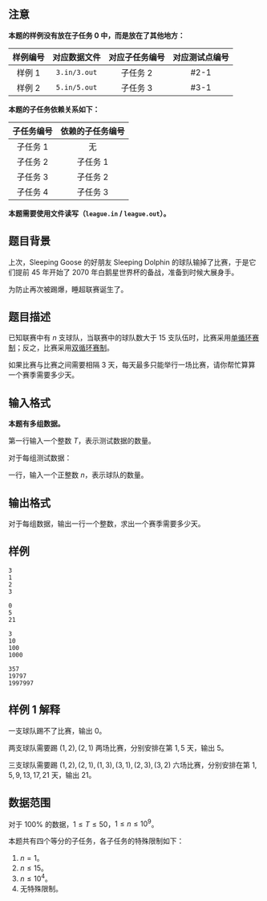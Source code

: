 ## 注意

**本题的样例没有放在子任务 0 中，而是放在了其他地方：**

| 样例编号 | 对应数据文件 | 对应子任务编号 | 对应测试点编号 |
| :-: | :-: | :-: | :-: |
| 样例 1 | `3.in/3.out` | 子任务 2 | #2-1 |
| 样例 2 | `5.in/5.out` | 子任务 3 | #3-1 |

**本题的子任务依赖关系如下：**

| 子任务编号 | 依赖的子任务编号 |
| :-: | :-: |
| 子任务 1 | 无 |
| 子任务 2 | 子任务 1 |
| 子任务 3 | 子任务 2 |
| 子任务 4 | 子任务 3 |

**本题需要使用文件读写（`league.in` / `league.out`）。**

## 题目背景

上次，Sleeping Goose 的好朋友 Sleeping Dolphin 的球队输掉了比赛，于是它们提前 $45$ 年开始了 $2070$ 年白鹅星世界杯的备战，准备到时候大展身手。

为防止再次被踢爆，睡超联赛诞生了。

## 题目描述

已知联赛中有 $n$ 支球队，当联赛中的球队数大于 $15$ 支队伍时，比赛采用[单循环赛制](https://www.baidu.com/s?ie=utf-8&f=8&rsv_bp=1&rsv_idx=1&tn=baidu&wd=%E5%8D%95%E5%BE%AA%E7%8E%AF%E8%B5%9B%E5%88%B6&fenlei=256&oq=%25E5%258D%2595%25E5%25BE%25AA%25E7%258E%25AF%25E8%25B5%259B%25E5%2588%25B6%25E3%2580%2581&rsv_pq=e78d687900e7e6dc&rsv_t=87e8%2BG95OvwrsJqfP1Qxv6yDyA0MeN0skdRQ%2FBPHyXSJqq42izS7h0yVoXg&rqlang=cn&rsv_enter=1&rsv_dl=tb&rsv_btype=t&rsv_sug3=4&rsv_sug1=2&rsv_sug7=100&inputT=6674&rsv_sug4=6674)；反之，比赛采用[双循环赛制](https://www.baidu.com/s?ie=utf-8&f=8&rsv_bp=1&rsv_idx=1&tn=baidu&wd=%E5%8F%8C%E5%BE%AA%E7%8E%AF%E8%B5%9B%E5%88%B6&fenlei=256&oq=%25E5%258F%258C%25E3%2580%2581%25E5%25BE%25AA%25E7%258E%25AF%25E8%25B5%259B%25E5%2588%25B6&rsv_pq=dbae8bf800eb4a3e&rsv_t=227dPuRnHRW0LLaCwMDnqfxLk4oxV1JBzWcsSfPqlAXHq7nPYwkJU4mwEC0&rqlang=cn&rsv_enter=1&rsv_dl=tb&rsv_btype=t&rsv_sug2=0&rsv_sug3=17&rsv_sug1=11&rsv_sug7=100)。

如果比赛与比赛之间需要相隔 $3$ 天，每天最多只能举行一场比赛，请你帮忙算算一个赛季需要多少天。

## 输入格式

**本题有多组数据。**

第一行输入一个整数 $T$，表示测试数据的数量。

对于每组测试数据：

一行，输入一个正整数 $n$，表示球队的数量。

## 输出格式

对于每组数据，输出一行一个整数，求出一个赛季需要多少天。

## 样例

```input1
3
1
2
3
```

```output1
0
5
21
```

```input2
3
10
100
1000
```

```output2
357
19797
1997997
```

## 样例 1 解释

一支球队踢不了比赛，输出 $0$。

两支球队需要踢 $(1,2),(2,1)$ 两场比赛，分别安排在第 $1,5$ 天，输出 $5$。

三支球队需要踢 $(1,2),(2,1),(1,3),(3,1),(2,3),(3,2)$ 六场比赛，分别安排在第 $1,5,9,13,17,21$ 天，输出 $21$。

## 数据范围

对于 $100\%$ 的数据，$1 \le T \le 50$，$1 \le n \le 10^9$。

本题共有四个等分的子任务，各子任务的特殊限制如下：

1. $n=1$。
2. $n \le 15$。
3. $n \le 10^4$。
4. 无特殊限制。
